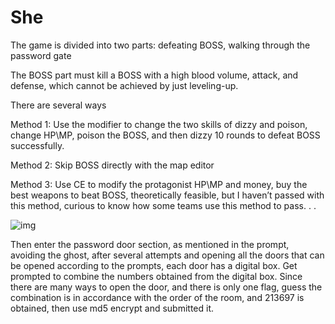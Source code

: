 # She

The game is divided into two parts: defeating BOSS, walking through the password gate

The BOSS part must kill a BOSS with a high blood volume, attack, and defense, which cannot be achieved by just leveling-up.

There are several ways

Method 1: Use the modifier to change the two skills of dizzy and poison, change HP\MP, poison the BOSS, and then dizzy 10 rounds to defeat BOSS successfully.

Method 2: Skip BOSS directly with the map editor

Method 3: Use CE to modify the protagonist HP\MP and money, buy the best weapons to beat BOSS, theoretically feasible, but I haven’t passed with this method, curious to know how some teams use this method to pass. . .

 

![img](https://raw.githubusercontent.com/wiki/sixstars/starctf2019/prompt.jpg)

 

Then enter the password door section, as mentioned in the prompt, avoiding the ghost, after several attempts and opening all the doors that can be opened according to the prompts, each door has a digital box. Get prompted to combine the numbers obtained from the digital box. Since there are many ways to open the door, and there is only one flag, guess the combination is in accordance with the order of the room, and 213697 is obtained, then use md5 encrypt and submitted it.

